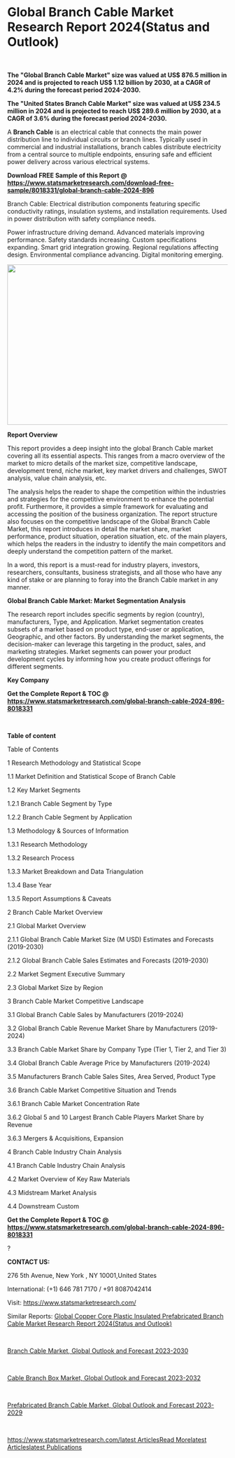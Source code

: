 <h1>Global Branch Cable Market Research Report 2024(Status and Outlook)</h1><br/><p><strong>The "Global Branch Cable Market" size was valued at US$ 876.5 million in 2024 and is projected to reach US$ 1.12 billion by 2030, at a <strong>CAGR</strong> of 4.2% during the forecast period 2024-2030.</strong></p>
 
 
 
 <p><strong>The "United States Branch Cable Market" size was valued at US$ 234.5 million in 2024 and is projected to reach US$ 289.6 million by 2030, at a <strong>CAGR</strong> of 3.6% during the forecast period 2024-2030.</strong></p>
 
 
 
 <p>A <strong>Branch Cable</strong> is an electrical cable that connects the main power distribution line to individual circuits or branch lines. Typically used in commercial and industrial installations, branch cables distribute electricity from a central source to multiple endpoints, ensuring safe and efficient power delivery across various electrical systems.</p>
 
 
 
 <p><strong>Download FREE Sample of this Report @ <a href="https://www.statsmarketresearch.com/download-free-sample/8018331/global-branch-cable-2024-896">https://www.statsmarketresearch.com/download-free-sample/8018331/global-branch-cable-2024-896</a></strong></p>
 
 
 
 <p>Branch Cable: Electrical distribution components featuring specific conductivity ratings, insulation systems, and installation requirements. Used in power distribution with safety compliance needs.</p>
 
 
 
 <p>Power infrastructure driving demand. Advanced materials improving performance. Safety standards increasing. Custom specifications expanding. Smart grid integration growing. Regional regulations affecting design. Environmental compliance advancing. Digital monitoring emerging.</p>
 
 
 
 <p><img alt="" src="https://www.24marketreports.com/assets/report-images/BranchCableMarket.png" style="height:366px; width:731px" /></p>
 
 
 
 <p><strong>Report Overview</strong></p>
 
 
 
 <p>This report provides a deep insight into the global Branch Cable market covering all its essential aspects. This ranges from a macro overview of the market to micro details of the market size, competitive landscape, development trend, niche market, key market drivers and challenges, SWOT analysis, value chain analysis, etc.</p>
 
 
 
 <p>The analysis helps the reader to shape the competition within the industries and strategies for the competitive environment to enhance the potential profit. Furthermore, it provides a simple framework for evaluating and accessing the position of the business organization. The report structure also focuses on the competitive landscape of the Global Branch Cable Market, this report introduces in detail the market share, market performance, product situation, operation situation, etc. of the main players, which helps the readers in the industry to identify the main competitors and deeply understand the competition pattern of the market.</p>
 
 
 
 <p>In a word, this report is a must-read for industry players, investors, researchers, consultants, business strategists, and all those who have any kind of stake or are planning to foray into the Branch Cable market in any manner.</p>
 
 
 
 <p><strong>Global Branch Cable Market: Market Segmentation Analysis</strong></p>
 
 
 
 <p>The research report includes specific segments by region (country), manufacturers, Type, and Application. Market segmentation creates subsets of a market based on product type, end-user or application, Geographic, and other factors. By understanding the market segments, the decision-maker can leverage this targeting in the product, sales, and marketing strategies. Market segments can power your product development cycles by informing how you create product offerings for different segments.</p>
 
 
 
 <p><strong>Key Company</strong></p>
 
 
 
 <div><b>Get the Complete Report & TOC @ <a href="https://www.statsmarketresearch.com/global-branch-cable-2024-896-8018331">https://www.statsmarketresearch.com/global-branch-cable-2024-896-8018331</a></b></div>
 
 
 
 <p><br />
 
 <b>Table of content</b></p>
 
 
 
 <p>Table of Contents<br />
 
 1 Research Methodology and Statistical Scope<br />
 
 1.1 Market Definition and Statistical Scope of Branch Cable<br />
 
 1.2 Key Market Segments<br />
 
 1.2.1 Branch Cable Segment by Type<br />
 
 1.2.2 Branch Cable Segment by Application<br />
 
 1.3 Methodology & Sources of Information<br />
 
 1.3.1 Research Methodology<br />
 
 1.3.2 Research Process<br />
 
 1.3.3 Market Breakdown and Data Triangulation<br />
 
 1.3.4 Base Year<br />
 
 1.3.5 Report Assumptions & Caveats<br />
 
 2 Branch Cable Market Overview<br />
 
 2.1 Global Market Overview<br />
 
 2.1.1 Global Branch Cable Market Size (M USD) Estimates and Forecasts (2019-2030)<br />
 
 2.1.2 Global Branch Cable Sales Estimates and Forecasts (2019-2030)<br />
 
 2.2 Market Segment Executive Summary<br />
 
 2.3 Global Market Size by Region<br />
 
 3 Branch Cable Market Competitive Landscape<br />
 
 3.1 Global Branch Cable Sales by Manufacturers (2019-2024)<br />
 
 3.2 Global Branch Cable Revenue Market Share by Manufacturers (2019-2024)<br />
 
 3.3 Branch Cable Market Share by Company Type (Tier 1, Tier 2, and Tier 3)<br />
 
 3.4 Global Branch Cable Average Price by Manufacturers (2019-2024)<br />
 
 3.5 Manufacturers Branch Cable Sales Sites, Area Served, Product Type<br />
 
 3.6 Branch Cable Market Competitive Situation and Trends<br />
 
 3.6.1 Branch Cable Market Concentration Rate<br />
 
 3.6.2 Global 5 and 10 Largest Branch Cable Players Market Share by Revenue<br />
 
 3.6.3 Mergers & Acquisitions, Expansion<br />
 
 4 Branch Cable Industry Chain Analysis<br />
 
 4.1 Branch Cable Industry Chain Analysis<br />
 
 4.2 Market Overview of Key Raw Materials<br />
 
 4.3 Midstream Market Analysis<br />
 
 4.4 Downstream Custom</p>
 
 
 
 <div><b>Get the Complete Report & TOC @ <a href="https://www.statsmarketresearch.com/global-branch-cable-2024-896-8018331">https://www.statsmarketresearch.com/global-branch-cable-2024-896-8018331</a></b></div>
 
 
 
 <p>? </p>
 
 
 
 <p><b>CONTACT US:</b><br />
 
 276 5th Avenue, New York , NY 10001,United States<br />
 
 International: (+1) 646 781 7170 / +91 8087042414<br />
 
 Visit: <a href="https://www.statsmarketresearch.com/">https://www.statsmarketresearch.com/</a><br />
 
 Similar Reports: <a href="https://www.statsmarketresearch.com/global-branch-cable-2024-896-8018331">Global Copper Core Plastic Insulated Prefabricated Branch Cable Market Research Report 2024(Status and Outlook)</a><br />
 
 <br />
 
 <a href="https://www.statsmarketresearch.com/global-branch-cable-2024-896-8018331">Branch Cable Market, Global Outlook and Forecast 2023-2030</a><br />
 
 <br />
 
 <a href="https://www.statsmarketresearch.com/global-branch-cable-2024-896-8018331">Cable Branch Box Market, Global Outlook and Forecast 2023-2032</a><br />
 
 <br />
 
 <a href="https://www.statsmarketresearch.com/global-branch-cable-2024-896-8018331">Prefabricated Branch Cable Market, Global Outlook and Forecast 2023-2029</a><br />
 
 <br />
 
 <a href="https://gyeongbokgung.com">https://www.statsmarketresearch.com/</a><a href="https://hallyeomaritime.com">latest Articles</a><a href="https://jingwansa.com">Read More</a><a href="https://nguoiviet.jp/">latest Articles</a><a href="https://www.intelmarketresearch.com/">latest Publications</a></p>